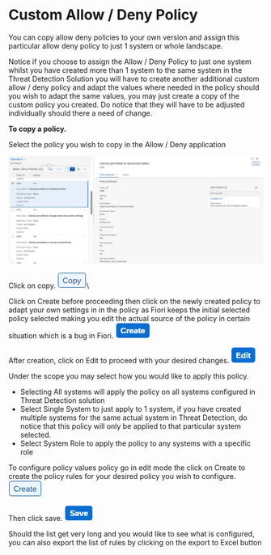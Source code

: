 # Custom Allow / Deny Policy

You can copy allow deny policies to your own version and assign this particular allow deny policy to just 1 system or whole landscape.

Notice if you choose to assign the Allow / Deny Policy to just one system whilst you have created more than 1 system to the same system in the Threat Detection Solution you will have to create another additional custom allow / deny policy and adapt the values where needed in the policy should you wish to adapt the same values, you may just create a copy of the custom policy you created. Do notice that they will have to be adjusted individually should there a need of change.



**To copy a policy.**

Select the policy you wish to copy in the Allow / Deny application

![Selecting a policy](<../../.gitbook/assets/image (57).png>)

Click on copy. ![](<../../.gitbook/assets/image (65) (1).png>)\


Click on Create before proceeding then click on the newly created policy to adapt your own settings in in the policy as Fiori keeps the initial selected policy selected making you edit the actual source of the policy in certain situation which is a bug in Fiori. ![](<../../.gitbook/assets/image (38).png>)

After creation, click on Edit to proceed with your desired changes. ![](<../../.gitbook/assets/image (54).png>)

Under the scope you may select how you would like to apply this policy.

* Selecting All systems will apply the policy on all systems configured in Threat Detection solution
* Select Single System to just apply to 1 system, if you have created multiple systems for the same actual system in Threat Detection, do notice that this policy will only be applied to that particular system selected.
* Select System Role to apply the policy to any systems with a specific role



To configure policy values policy go in edit mode the click on Create to create the policy rules for your desired policy you wish to configure. ![](<../../.gitbook/assets/image (66).png>)

Then click save. ![](<../../.gitbook/assets/image (72).png>)

Should the list get very long and you would like to see what is configured, you can also export the list of rules by clicking on the export to Excel button
